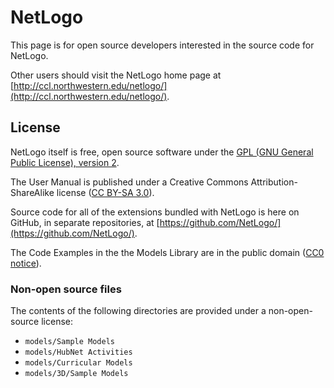 # NetLogo

This page is for open source developers interested in the source code for NetLogo.

Other users should visit the NetLogo home page at [http://ccl.northwestern.edu/netlogo/](http://ccl.northwestern.edu/netlogo/).

## License

NetLogo itself is free, open source software under the [GPL (GNU General Public License), version 2](http://www.gnu.org/licenses/gpl-2.0.html).

The User Manual is published under a Creative Commons Attribution-ShareAlike license ([CC BY-SA 3.0](http://creativecommons.org/licenses/by-sa/3.0/)).

Source code for all of the extensions bundled with NetLogo is here on GitHub, in separate repositories, at [https://github.com/NetLogo/](https://github.com/NetLogo/).

The Code Examples in the the Models Library are in the public domain ([CC0 notice](http://creativecommons.org/about/cc0
)).

### Non-open source files

The contents of the following directories are provided under a non-open-source license:

 * `models/Sample Models`
 * `models/HubNet Activities`
 * `models/Curricular Models`
 * `models/3D/Sample Models`
